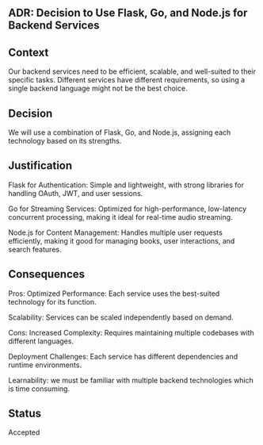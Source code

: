 ## ADR: Decision to Use Flask, Go, and Node.js for Backend Services
## Context
Our backend services need to be efficient, scalable, and well-suited to their specific tasks. Different services have different requirements, so using a single backend language might not be the best choice.

## Decision
We will use a combination of Flask, Go, and Node.js, assigning each technology based on its strengths.

## Justification
Flask for Authentication: Simple and lightweight, with strong libraries for handling OAuth, JWT, and user sessions.

Go for Streaming Services: Optimized for high-performance, low-latency concurrent processing, making it ideal for real-time audio streaming.

Node.js for Content Management: Handles multiple user requests efficiently, making it good  for managing books, user interactions, and search features.

## Consequences
Pros:
Optimized Performance: Each service uses the best-suited technology for its function.

Scalability: Services can be scaled independently based on demand.

Cons:
Increased Complexity: Requires maintaining multiple codebases with different languages.

Deployment Challenges: Each service has different dependencies and runtime environments.

Learnability: we must be familiar with multiple backend technologies which is time consuming.

## Status
Accepted